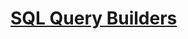 # [SQL Query Builders](https://github.com/avelino/awesome-go?tab=readme-ov-file#sql-query-builders)





